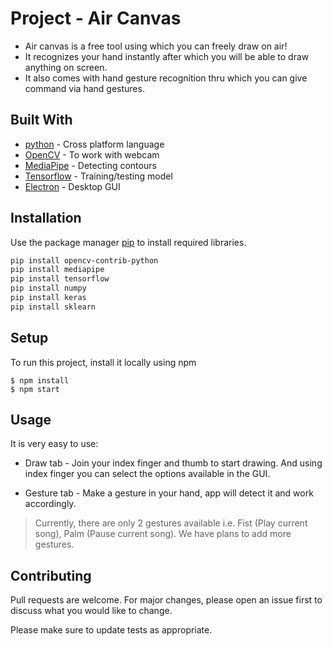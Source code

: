 # Project - Air Canvas

* Air canvas is a free tool using which you can freely draw on air!
* It recognizes your hand instantly after which you will be able to draw anything on screen.
* It also comes with hand gesture recognition thru which you can give command via hand gestures.

## Built With
* [python](https://www.python.org/downloads/) - Cross platform language
* [OpenCV](https://pypi.org/project/opencv-python/) - To work with webcam
* [MediaPipe](https://google.github.io/mediapipe/solutions/hands) - Detecting contours 
* [Tensorflow](https://www.tensorflow.org/) - Training/testing model
* [Electron](https://www.electronjs.org/) - Desktop GUI

## Installation

Use the package manager [pip](https://pip.pypa.io/en/stable/) to install required libraries.

```bash
pip install opencv-contrib-python
pip install mediapipe
pip install tensorflow
pip install numpy
pip install keras
pip install sklearn
```

## Setup
To run this project, install it locally using npm
```
$ npm install
$ npm start
```


## Usage
It is very easy to use:
* Draw tab - Join your index finger and thumb to start drawing. And using index finger you can select the options available in the GUI.

* Gesture tab - Make a gesture in your hand, app will detect it and work accordingly. 

> Currently, there are only 2 gestures available i.e. Fist (Play current song), Palm (Pause current song). We have plans to add more gestures.

## Contributing
Pull requests are welcome. For major changes, please open an issue first to discuss what you would like to change.

Please make sure to update tests as appropriate.

